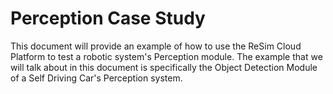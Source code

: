 # Perception Case Study

This document will provide an example of how to use the ReSim Cloud Platform to test a robotic system's Perception module. The example that
we will talk about in this document is specifically the Object Detection Module of a Self Driving Car's Perception system. 
